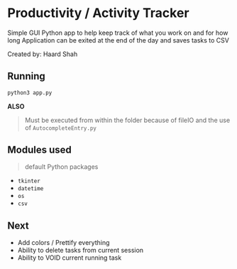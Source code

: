 # Productivity / Activity Tracker

Simple GUI Python app to help keep track of what you work on and for how long
Application can be exited at the end of the day and saves tasks to CSV

Created by: Haard Shah

## Running

```bash
python3 app.py
```

**ALSO**
> Must be executed from within the folder because of fileIO and the use of `AutocompleteEntry.py`

## Modules used
> default Python packages

- `tkinter`
- `datetime`
- `os`
- `csv`

## Next

- Add colors / Prettify everything
- Ability to delete tasks from current session
- Ability to VOID current running task
